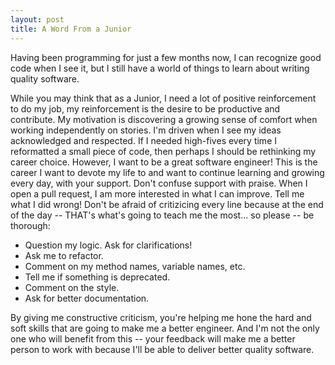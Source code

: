 ```yaml
---
layout: post
title: A Word From a Junior
---
```


Having been programming for just a few months now, I can recognize good code when I see it, but I still have a world of things to learn about writing quality software. 

While you may think that as a Junior, I need a lot of positive reinforcement to do my job, my reinforcement is the desire to be productive and contribute.  My motivation is discovering a growing sense of comfort when working independently on stories.  I'm driven when I see my ideas acknowledged and respected.  If I needed high-fives every time I reformatted a small piece of code, then perhaps I should be rethinking my career choice.  However, I want to be a great software engineer!  This is the career I want to devote my life to and want to continue learning and growing every day, with your support. Don't confuse support with praise. When I open a pull request, I am more interested in what I can improve.  Tell me what I did wrong!  Don't be afraid of critizicing every line because at the end of the day -- THAT's what's going to teach me the most... so please -- be thorough:

- Question my logic. Ask for clarifications!
- Ask me to refactor.
- Comment on my method names, variable names, etc.
- Tell me if something is deprecated.
- Comment on the style.
- Ask for better documentation.

By giving me constructive criticism, you're helping me hone the hard and soft skills that are going to make me a better engineer.  And I'm not the only one who will benefit from this -- your feedback will make me a better person to work with because I'll be able to deliver better quality software.
